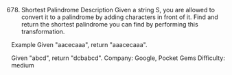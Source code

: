 678. Shortest Palindrome
Description
Given a string S, you are allowed to convert it to a palindrome by adding characters in front of it. Find and return the shortest palindrome you can find by performing this transformation.

Example
Given "aacecaaa", return "aaacecaaa".

Given "abcd", return "dcbabcd".
Company: Google, Pocket Gems
Difficulty: medium

